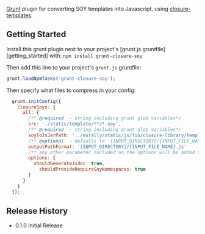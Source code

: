 [Grunt][grunt] plugin for converting SOY templates into Javascript, using [closure-templates][closure-templates].

## Getting Started

Install this grunt plugin next to your project's [grunt.js gruntfile][getting_started] with: `npm install grunt-closure-soy`

Then add this line to your project's `grunt.js` gruntfile:

```javascript
grunt.loadNpmTasks('grunt-closure-soy');
```

Then specify what files to compress in your config:

```javascript
  grunt.initConfig({
    closureSoys: {
      all: {
        /** @required  - string including grunt glob variables*/
        src: './static/template/**/*.soy',
        /** @required  - string including grunt glob variables*/
        soyToJsJarPath: '../murally/static/js/lib/closure-library/template/SoyToJsSrcCompiler.jar',
        /** @optional  - defaults to '{INPUT_DIRECTORY}/{INPUT_FILE_NAME}.js' */
        outputPathFormat: '{INPUT_DIRECTORY}/{INPUT_FILE_NAME}.js'
        /** any other parameter included on the options will be added to call */
        options: {
          shouldGenerateJsdoc: true,
        	shouldProvideRequireSoyNamespaces: true
        }
      }
    }
  });
```

[grunt]: https://github.com/cowboy/grunt
[closure-templates]: https://developers.google.com/closure/templates/docs/helloworld_js

## Release History
* 0.1.0 Initial Release
